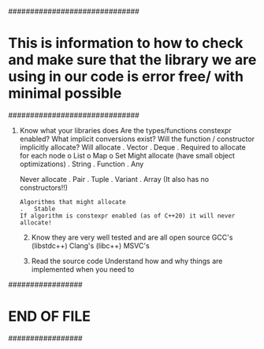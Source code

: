 ##############################
#	This is information to how to check and make sure that the library we are using in our code is error free/ with minimal possible 
##############################


1.	Know what your libraries does
	Are the types/functions constexpr enabled?
	What implicit conversions exist?
	Will the function / constructor implicitly allocate?
	Will allocate
		.	Vector
		.	Deque
		.	Required to allocate for each node
			o	List
			o	Map 
			o	Set
	Might allocate (have small object optimizations)
		.	String
		.	Function 
		.	Any

	Never allocate
		.	Pair
		.	Tuple
		.	Variant
		.	Array (It also has no constructors!!)

		Algorithms that might allocate
		.	Stable
		If algorithm is constexpr enabled (as of C++20) it will never allocate!


	2.	Know they are very well tested and are all open source
	GCC's (libstdc++)
	Clang's (libc++)
	MSVC's

	3.	Read the source code
	Understand how and why things are implemented when you need to


#################
#   END OF FILE
#################
